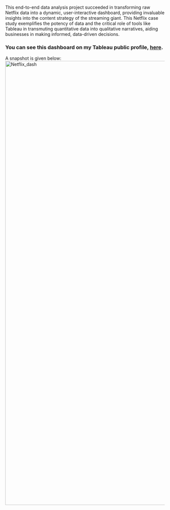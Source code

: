 This end-to-end data analysis project succeeded in transforming raw Netflix data into a dynamic, user-interactive dashboard, providing invaluable insights into the content strategy of the streaming giant. This Netflix case study exemplifies the potency of data and the critical role of tools like Tableau in transmuting quantitative data into qualitative narratives, aiding businesses in making informed, data-driven decisions.

### You can see this dashboard on my Tableau public profile, [here](https://public.tableau.com/app/profile/neha.adarsh/viz/Netflix-Dashboard-Final/Dashboard1).
A snapshot is given below:
<img width="1403" alt="Netflix_dash" src="https://github.com/NehAdarsh/Data-Projects-SQL-Python-Tableau-Excel/assets/111151093/9c3f8352-a285-458a-b2a9-30c78e03d747">


